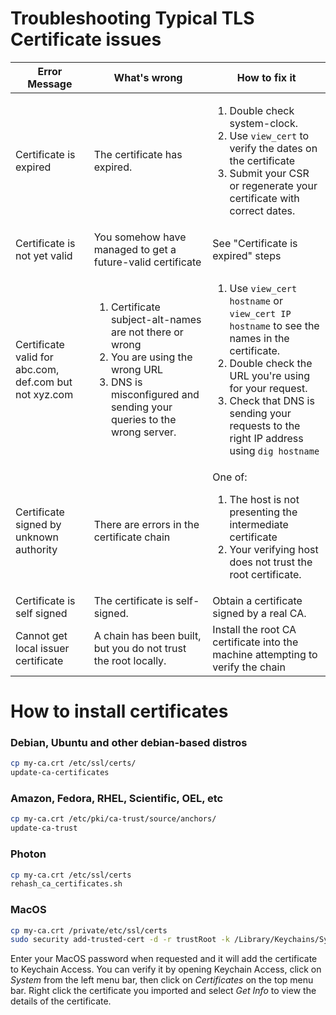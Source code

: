 # Troubleshooting Typical TLS Certificate issues


| Error Message | What's wrong | How to fix it |
| - | - | - |
| Certificate is expired | The certificate has expired. | <ol><li>Double check system-clock.</li><li>Use `view_cert` to verify the dates on the certificate</li><li>Submit your CSR or regenerate your certificate with correct dates.</li></ol> |
| Certificate is not yet valid | You somehow have managed to get a future-valid certificate | See "Certificate is expired" steps |
| Certificate valid for abc.com, def.com but not xyz.com | <ol><li>Certificate subject-alt-names are not there or wrong</li><li>You are using the wrong URL</li><li>DNS is misconfigured and sending your queries to the wrong server.</li></ol> | <ol><li>Use `view_cert hostname` or `view_cert IP hostname` to see the names in the certificate.</li><li>Double check the URL you're using for your request.</li><li>Check that DNS is sending your requests to the right IP address using `dig hostname`</li></ol> |
| Certificate signed by unknown authority | There are errors in the certificate chain | One of: <ol><li>The host is not presenting the intermediate certificate</li><li>Your verifying host does not trust the root certificate.</li></ol> | <ol><li>Use `get_chain` to see the certificate chain. Break the chain into certs and use `view_cert` to verify the chain. `openssl verify` is also a good tool for this.</li><li>Obtain the root certificate and install it into the machine doing the validation.</li></ol> |
| Certificate is self signed | The certificate is self-signed. | Obtain a certificate signed by a real CA. |
| Cannot get local issuer certificate | A chain has been built, but you do not trust the root locally. | Install the root CA certificate into the machine attempting to verify the chain |

# How to install certificates

### Debian, Ubuntu and other debian-based distros

```bash
cp my-ca.crt /etc/ssl/certs/
update-ca-certificates
```

### Amazon, Fedora, RHEL, Scientific, OEL, etc

```bash
cp my-ca.crt /etc/pki/ca-trust/source/anchors/
update-ca-trust
```

### Photon

```bash
cp my-ca.crt /etc/ssl/certs
rehash_ca_certificates.sh
```	

### MacOS

```bash
cp my-ca.crt /private/etc/ssl/certs
sudo security add-trusted-cert -d -r trustRoot -k /Library/Keychains/System.keychain /private/etc/ssl/certs/my-ca.crt
```	
Enter your MacOS password when requested and it will add the certificate to Keychain Access. You can verify it by opening Keychain Access, click on *System* from the left menu bar, then click on *Certificates* on the top menu bar. Right click the certificate you imported and select *Get Info* to view the details of the certificate.